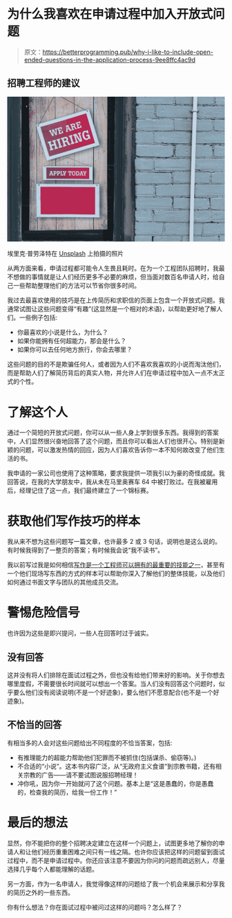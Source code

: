 # 为什么我喜欢在申请过程中加入开放式问题

> 原文：<https://betterprogramming.pub/why-i-like-to-include-open-ended-questions-in-the-application-process-9ee8ffc4ac9d>

## 招聘工程师的建议

![](img/c0e2169bbd73d309e00ad499d16a62d7.png)

埃里克·普劳泽特在 [Unsplash](https://unsplash.com?utm_source=medium&utm_medium=referral) 上拍摄的照片

从两方面来看，申请过程都可能令人生畏且耗时。在为一个工程团队招聘时，我最不想做的事情就是让人们经历更多不必要的麻烦，但当面对数百名申请人时，给自己一些帮助整理他们的方法可以节省你很多时间。

我过去最喜欢使用的技巧是在上传简历和求职信的页面上包含一个开放式问题。我通常试图让这些问题变得“有趣”(这显然是一个相对的术语)，以帮助更好地了解人们。一些例子包括:

*   你最喜欢的小说是什么，为什么？
*   如果你能拥有任何超能力，那会是什么？
*   如果你可以去任何地方旅行，你会去哪里？

这些问题的目的不是欺骗任何人，或者因为人们不喜欢我喜欢的小说而淘汰他们，而是帮助人们了解简历背后的真实人物，并允许人们在申请过程中加入一点不太正式的个性。

# 了解这个人

通过一个简短的开放式问题，你可以从一些人身上学到很多东西。我得到的答案中，人们显然很兴奋地回答了这个问题，而且你可以看出人们也很开心。特别是新颖的问题，可以激发热情的回应，因为人们喜欢告诉你一本不知何故改变了他们生活的书。

我申请的一家公司也使用了这种策略，要求我提供一项我引以为豪的奇怪成就。我回答说，在我的大学朋友中，我从未在马里奥赛车 64 中被打败过。在我被雇用后，经理记住了这一点，我们最终建立了一个锦标赛。

# 获取他们写作技巧的样本

我从来不想为这些问题写一篇文章，也许最多 2 或 3 句话，说明也是这么说的。有时候我得到了一整页的答案；有时候我会说“我不读书”。

我以前写过我是如何相信[写作是一个工程师可以拥有的最重要的技能之一](/5-reasons-developers-should-refine-their-written-communication-skills-9f472c26fc77)，甚至有一个他们现场写东西的方式的样本可以帮助你深入了解他们的整体技能，以及他们如何通过书面文字与团队的其他成员交流。

# 警惕危险信号

也许因为这些是即兴提问，一些人在回答时过于诚实。

## 没有回答

这并没有将人们排除在面试过程之外，但也没有给他们带来好的影响。关于你想去哪里度假，不需要很长时间就可以想出一个答案。当人们没有回答这个问题时，似乎要么他们没有阅读说明(不是一个好迹象)，要么他们不愿意配合(也不是一个好迹象)。

## 不恰当的回答

有相当多的人会对这些问题给出不同程度的不恰当答案，包括:

*   有推理能力的超能力帮助他们犯罪而不被抓住(包括谋杀、偷窃等)。)
*   不合适的“小说”。这本书内容广泛，从“无政府主义食谱”到宗教书籍，还有相关宗教的广告——请不要试图说服招聘经理！
*   冲你吼，因为你一开始就问了这个问题。基本上是“这是愚蠢的，你是愚蠢的，检查我的简历，给我一份工作！”

# 最后的想法

显然，你不能把你的整个招聘决定建立在这样一个问题上，试图更多地了解你的申请人和让他们经历重重困难之间只有一线之隔。也许你应该把这样的问题留到面试过程中，而不是申请过程中。你还应该注意不要因为你问的问题而疏远别人，尽量选择几乎每个人都能理解的话题。

另一方面，作为一名申请人，我觉得像这样的问题给了我一个机会来展示和分享我的简历之外的一些东西。

你有什么想法？你在面试过程中被问过这样的问题吗？怎么样了？